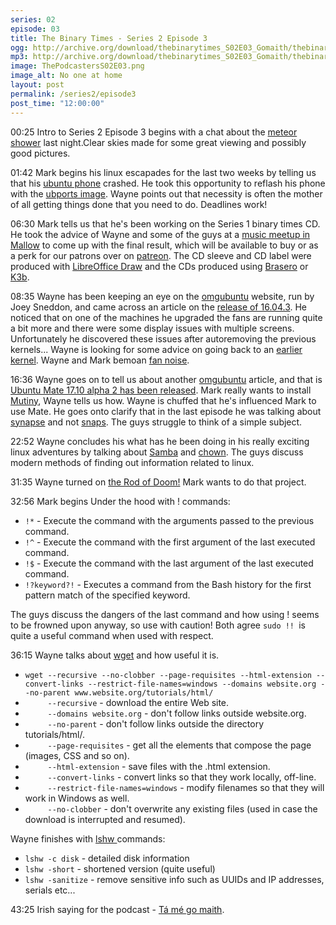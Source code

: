 ```yaml
---
series: 02
episode: 03
title: The Binary Times - Series 2 Episode 3
ogg: http://archive.org/download/thebinarytimes_S02E03_Gomaith/thebinarytimes_S02E03_Gomaith.ogg
mp3: http://archive.org/download/thebinarytimes_S02E03_Gomaith/thebinarytimes_S02E03_Gomaith.mp3 
image: ThePodcastersS02E03.png
image_alt: No one at home
layout: post
permalink: /series2/episode3
post_time: "12:00:00"
---
```

00:25 Intro to Series 2 Episode 3 begins with a chat about the [meteor shower](https://www.space.com/32868-perseid-meteor-shower-guide.html) last night.Clear skies made for some great viewing and possibly good pictures.

01:42 Mark begins his linux escapades for the last two weeks by telling us that his [ubuntu phone](https://www.bq.com/en/support/aquaris-e4-5-ubuntu-edition/support-sheet) crashed. He took this opportunity to reflash his phone with the [ubports image](https://ubports.com/page/fs-flash-phone). Wayne points out that necessity is often the mother of all getting things done that you need to do. Deadlines work!

06:30 Mark tells us that he's been working on the Series 1 binary times CD. He took the advice of Wayne and some of the guys at a [music meetup in Mallow](https://www.meetup.com/Mallow-Music-Meetup/) to come up with the final result, which will be available to buy or as a perk for our patrons over on [patreon](https://www.patreon.com/thebinarytimes). The CD sleeve and CD label were produced with [LibreOffice Draw](https://www.libreoffice.org/discover/draw/) and the CDs produced using [Brasero](https://wiki.gnome.org/Apps/Brasero/) or [K3b](https://userbase.kde.org/K3b).

08:35 Wayne has been keeping an eye on the [omgubuntu](http://www.omgubuntu.co.uk/) website, run by Joey Sneddon, and came across an article on the [release of 16.04.3](http://www.omgubuntu.co.uk/2017/08/ubuntu-16-04-3-lts-released). He noticed that on one of the machines he upgraded the fans are running quite a bit more and there were some display issues with multiple screens. Unfortunately he discovered these issues after autoremoving the previous kernels... Wayne is looking for some advice on going back to an [earlier kernel](https://help.ubuntu.com/community/Kernel/Upgrade?action=show&redirect=UpgradeKernel). Wayne and Mark bemoan [fan noise](https://xkcd.com/1378/).

16:36 Wayne goes on to tell us about another [omgubuntu](http://www.omgubuntu.co.uk/) article, and that is [ Ubuntu Mate 17.10 alpha 2 has been released](http://www.omgubuntu.co.uk/2017/07/ubuntu-mate-17-10-alpha-2-hud-global-menu). Mark really wants to install [Mutiny](https://ubuntu-mate.org/blog/ubuntu-mate-artful-alpha2/), Wayne tells us how. Wayne is chuffed that he's influenced Mark to use Mate. He goes onto clarify that in the last episode he was talking about [synapse](https://launchpad.net/synapse-project) and not [snaps](https://www.ubuntu.com/desktop/snappy). The guys struggle to think of a simple subject.

22:52 Wayne concludes his what has he been doing in his really exciting linux adventures by talking about [Samba](https://www.samba.org/) and [chown](http://www.linfo.org/chown.html). The guys discuss modern methods of finding out information related to linux.

31:35 Wayne turned on [the Rod of Doom!](https://nc.thisentertainer.co.uk:444/index.php/s/tUd5d42kjvG9kUR) Mark wants to do that project.

32:56 Mark begins Under the hood with ! commands:
* `!*` - Execute the command with the arguments passed to the previous command.
* `!^` - Execute the command with the first argument of the last executed command.
* `!$` - Execute the command with the last argument of the last executed command.
* `!?keyword?!` - Executes a command from the Bash history for the first pattern match of the specified keyword.

The guys discuss the dangers of the last command and how using ! seems to be frowned upon anyway, so use with caution! Both agree `sudo !! `is quite a useful command when used with respect.

36:15 Wayne talks about [wget](https://www.gnu.org/software/wget/) and how useful it is.
* `wget --recursive --no-clobber --page-requisites --html-extension --convert-links --restrict-file-names=windows --domains website.org --no-parent www.website.org/tutorials/html/`
* `     --recursive` - download the entire Web site.
* `     --domains website.org` - don't follow links outside website.org.
* `     --no-parent` - don't follow links outside the directory tutorials/html/.
* `     --page-requisites` - get all the elements that compose the page (images, CSS and so on).
* `     --html-extension` - save files with the .html extension.
* `     --convert-links` - convert links so that they work locally, off-line.
* `     --restrict-file-names=windows` - modify filenames so that they will work in Windows as well.
* `     --no-clobber` - don't overwrite any existing files (used in case the download is interrupted and resumed).

Wayne finishes with [lshw ](https://linux.die.net/man/1/lshw) commands:
* `lshw -c disk` - detailed disk information
* `lshw -short`  - shortened version (quite useful)
* `lshw -sanitize` - remove sensitive info such as UUIDs and IP addresses, serials etc...

43:25 Irish saying for the podcast - [T&aacute; m&eacute; go maith](http://www.omniglot.com/soundfiles/irish/fine1_ga.mp3).
